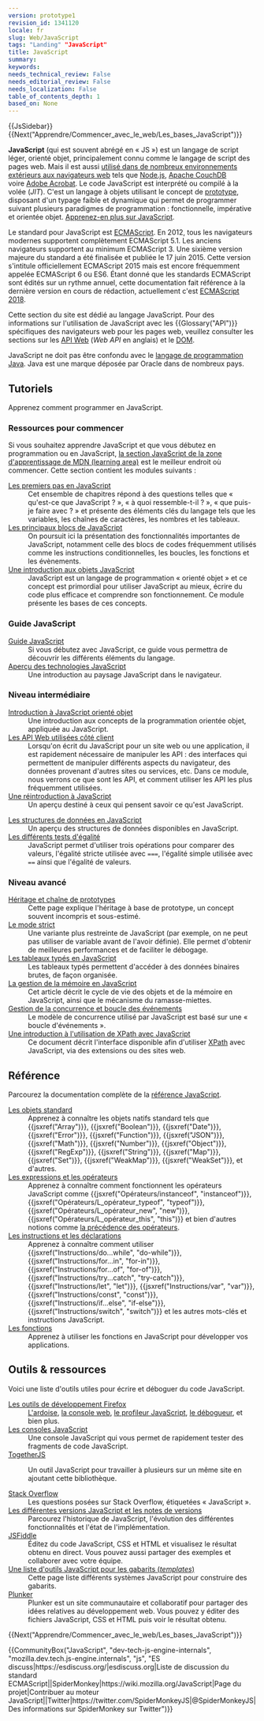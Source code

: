 ```yaml
---
version: prototype1
revision_id: 1341120
locale: fr
slug: Web/JavaScript
tags: "Landing" "JavaScript"
title: JavaScript
summary: 
keywords: 
needs_technical_review: False
needs_editorial_review: False
needs_localization: False
table_of_contents_depth: 1
based_on: None
---
```

<div>{{JsSidebar}}</div>

<div>{{Next("Apprendre/Commencer_avec_le_web/Les_bases_JavaScript")}}</div>

<p class="summary"><strong>JavaScript</strong> (qui est souvent abrégé en « JS ») est un langage de script léger, orienté objet, principalement connu comme le langage de script des pages web. Mais il est aussi <a href="https://fr.wikipedia.org/wiki/JavaScript#Autres_utilisations">utilisé dans de nombreux environnements extérieurs aux navigateurs web</a> tels que <a href="https://nodejs.org/">Node.js</a>, <a href="https://couchdb.apache.org/">Apache CouchDB</a> voire&nbsp;<a href="https://www.adobe.com/devnet/acrobat/javascript.html">Adobe Acrobat</a>. Le code JavaScript est interprété ou compilé à la volée (<em>JIT</em>). C'est un langage à objets utilisant le concept de <a href="https://fr.wikipedia.org/wiki/Programmation_orient%C3%A9e_prototype">prototype</a>, disposant d'un typage faible et dynamique qui permet de programmer suivant plusieurs paradigmes de programmation : fonctionnelle, impérative et orientée objet. <a href="/fr/docs/Web/JavaScript/A_propos">Apprenez-en plus sur JavaScript</a>.</p>

<p>Le standard pour JavaScript est <a href="/fr/docs/Web/JavaScript/Language_Resources">ECMAScript</a>. En 2012, tous les navigateurs modernes supportent complètement ECMAScript 5.1. Les anciens navigateurs supportent au minimum ECMAScript 3. Une sixième version majeure du standard a été finalisée et publiée le 17 juin 2015. Cette version s'intitule officiellement ECMAScript 2015 mais est encore fréquemment appelée ECMAScript 6 ou ES6. Étant donné que les standards ECMAScript sont édités sur un rythme annuel, cette documentation fait référence à la dernière version en cours de rédaction, actuellement c'est <a href="https://tc39.github.io/ecma262/">ECMAScript 2018</a>.</p>

<p>Cette section du site est dédié au langage JavaScript. Pour des informations sur l'utilisation de JavaScript avec les {{Glossary("API")}} spécifiques des navigateurs web pour les pages web, veuillez consulter les sections sur les <a href="/fr/docs/Web/API">API Web</a> (<em>Web API</em> en anglais) et le <a href="/fr/docs/DOM">DOM</a>.</p>

<p>JavaScript ne doit pas être confondu avec le <a href="https://fr.wikipedia.org/wiki/Java_%28langage%29">langage de programmation Java</a>. Java est une marque déposée par Oracle dans de nombreux pays.</p>

<div class="column-container">
<div class="column-half">
<h2 id="Tutoriels">Tutoriels</h2>

<p>Apprenez comment programmer en JavaScript.</p>

<h3 id="Ressources_pour_commencer">Ressources pour commencer</h3>

<p>Si vous souhaitez apprendre JavaScript et que vous débutez en programmation ou en JavaScript, <a href="/fr/Apprendre/JavaScript">la section JavaScript de la zone d'apprentissage de MDN (learning area)</a> est le meilleur endroit où commencer. Cette section contient les modules suivants :</p>

<dl>
 <dt><a href="/fr/docs/Learn/JavaScript/First_steps">Les premiers pas en JavaScript</a></dt>
 <dd>Cet ensemble de chapitres répond à des questions telles que « qu'est-ce que JavaScript ? », « à quoi ressemble-t-il ? », « que puis-je faire avec ? » et présente des éléments clés du langage tels que les variables, les chaînes de caractères, les nombres et les tableaux.</dd>
 <dt><a href="https://developer.mozilla.org/fr/Apprendre/JavaScript/Building_blocks">Les principaux blocs de JavaScript</a></dt>
 <dd>On poursuit ici la présentation des fonctionnalités importantes de JavaScript, notamment celle des blocs de codes fréquemment utilisés comme les instructions conditionnelles, les boucles, les fonctions et les évènements.</dd>
 <dt><a href="/fr/docs/Learn/JavaScript/Objects">Une introduction aux objets JavaScript</a></dt>
 <dd>JavaScript est un langage de programmation « orienté objet » et ce concept est primordial pour utiliser JavaScript au mieux, écrire du code plus efficace et comprendre son fonctionnement. Ce module présente les bases de ces concepts.</dd>
</dl>

<h3 id="Guide_JavaScript">Guide JavaScript</h3>

<dl>
 <dt><a href="/fr/docs/Web/JavaScript/Guide">Guide JavaScript</a></dt>
 <dd>Si vous débutez avec JavaScript, ce guide vous permettra de découvrir les différents éléments du langage.</dd>
 <dt><a href="/fr/docs/Web/JavaScript/JavaScript_technologies_overview">Aperçu des technologies JavaScript</a></dt>
 <dd>Une introduction au paysage JavaScript dans le navigateur.</dd>
</dl>

<h3 id="Niveau_intermédiaire">Niveau intermédiaire</h3>

<dl>
 <dt><a href="/fr/docs/Web/JavaScript/Introduction_à_JavaScript_orienté_objet">Introduction à JavaScript orienté objet</a></dt>
 <dd>Une introduction aux concepts de la programmation orientée objet, appliquée au JavaScript.</dd>
 <dt><a href="/fr/docs/Learn/JavaScript/Client-side_web_APIs">Les API Web utilisées côté client</a></dt>
 <dd>Lorsqu'on écrit du JavaScript pour un site web ou une application, il est rapidement nécessaire de manipuler les API : des interfaces qui permettent de manipuler différents aspects du navigateur, des données provenant d'autres sites ou services, etc. Dans ce module, nous verrons ce que sont les API, et comment utiliser les API les plus fréquemment utilisées.</dd>
 <dt><a href="/fr/docs/Web/JavaScript/Une_réintroduction_à_JavaScript">Une réintroduction à JavaScript</a></dt>
 <dd>Un aperçu destiné à ceux qui pensent savoir ce qu'est JavaScript.</dd>
</dl>

<dl>
 <dt><a href="/fr/docs/Web/JavaScript/Structures_de_données">Les structures de données en JavaScript</a></dt>
 <dd>Un aperçu des structures de données disponibles en JavaScript.</dd>
 <dt><a href="/fr/docs/Web/JavaScript/Les_différents_tests_d_égalité_comment_les_utiliser">Les différents tests d'égalité</a></dt>
 <dd>JavaScript permet d'utiliser trois opérations pour comparer des valeurs, l'égalité stricte utilisée avec <code>===</code>, l'égalité simple utilisée avec <code>==</code> ainsi que l'égalité de valeurs.</dd>
</dl>

<h3 id="Niveau_avancé">Niveau avancé</h3>

<dl>
 <dt><a href="/fr/docs/Web/JavaScript/Héritage_et_chaîne_de_prototypes">Héritage et chaîne de prototypes</a></dt>
 <dd>Cette page explique l'héritage à base de prototype, un concept souvent incompris et sous-estimé.</dd>
 <dt><a href="/fr/docs/Web/JavaScript/Reference/Strict_mode">Le mode strict</a></dt>
 <dd>Une variante plus restreinte de JavaScript (par exemple, on ne peut pas utiliser de variable avant de l'avoir définie). Elle permet d'obtenir de meilleures performances et de faciliter le débogage.</dd>
 <dt><a href="/fr/docs/Web/JavaScript/Tableaux_typés">Les tableaux typés en JavaScript</a></dt>
 <dd>Les tableaux typés permettent d'accéder à des données binaires brutes, de façon organisée.</dd>
 <dt><a href="/fr/docs/Web/JavaScript/Gestion_de_la_mémoire">La gestion de la mémoire en JavaScript</a></dt>
 <dd>Cet article décrit le cycle de vie des objets et de la mémoire en JavaScript, ainsi que le mécanisme du ramasse-miettes.</dd>
 <dt><a href="/fr/docs/Web/JavaScript/Concurrence_et_boucle_des_événements">Gestion de la concurrence et boucle des événements</a></dt>
 <dd>Le modèle de concurrence utilisé par JavaScript est basé sur une « boucle d'événements ».</dd>
 <dt><a href="/fr/docs/Web/JavaScript/Introduction_à_l_utilisation_de_XPath_avec_JavaScript">Une introduction à l'utilisation de XPath avec JavaScript</a></dt>
 <dd>Ce document décrit l'interface disponible afin d'utiliser <a href="/fr/docs/XPath">XPath</a> avec JavaScript, via des extensions ou des sites web.</dd>
</dl>
</div>

<div class="column-half">
<h2 id="Référence">Référence</h2>

<p>Parcourez la documentation complète de la <a href="/fr/docs/Web/JavaScript/Reference">référence JavaScript</a>.</p>

<dl>
 <dt><a href="/fr/docs/Web/JavaScript/Reference/Objets_globaux">Les objets standard</a></dt>
 <dd>Apprenez à connaître les objets natifs standard tels que {{jsxref("Array")}}, {{jsxref("Boolean")}}, {{jsxref("Date")}}, {{jsxref("Error")}}, {{jsxref("Function")}}, {{jsxref("JSON")}}, {{jsxref("Math")}}, {{jsxref("Number")}}, {{jsxref("Object")}}, {{jsxref("RegExp")}}, {{jsxref("String")}}, {{jsxref("Map")}}, {{jsxref("Set")}}, {{jsxref("WeakMap")}}, {{jsxref("WeakSet")}}, et d'autres.</dd>
 <dt><a href="/fr/docs/Web/JavaScript/Reference/Opérateurs">Les expressions et les opérateurs</a></dt>
 <dd>Apprenez à connaître comment fonctionnent les opérateurs JavaScript comme {{jsxref("Opérateurs/instanceof", "instanceof")}}, {{jsxref("Opérateurs/L_opérateur_typeof", "typeof")}}, {{jsxref("Opérateurs/L_opérateur_new", "new")}}, {{jsxref("Opérateurs/L_opérateur_this", "this")}} et bien d'autres notions comme <a href="/fr/docs/Web/JavaScript/Reference/Op%C3%A9rateurs/Pr%C3%A9c%C3%A9dence_des_op%C3%A9rateurs">la précédence des opérateurs</a>.</dd>
 <dt><a href="/fr/docs/Web/JavaScript/Reference/Instructions">Les instructions et les déclarations</a></dt>
 <dd>Apprenez à connaître comment utiliser {{jsxref("Instructions/do...while", "do-while")}}, {{jsxref("Instructions/for...in", "for-in")}}, {{jsxref("Instructions/for...of", "for-of")}}, {{jsxref("Instructions/try...catch", "try-catch")}}, {{jsxref("Instructions/let", "let")}}, {{jsxref("Instructions/var", "var")}}, {{jsxref("Instructions/const", "const")}}, {{jsxref("Instructions/if...else", "if-else")}}, {{jsxref("Instructions/switch", "switch")}} et les autres mots-clés et instructions JavaScript.</dd>
 <dt><a href="/fr/docs/Web/JavaScript/Reference/Fonctions">Les fonctions</a></dt>
 <dd>Apprenez à utiliser les fonctions en JavaScript pour développer vos applications.</dd>
</dl>

<h2 id="Outils_ressources">Outils &amp; ressources</h2>

<p>Voici une liste d'outils utiles pour écrire et déboguer du code JavaScript.</p>

<dl>
 <dt><a href="/fr/docs/Outils">Les outils de développement Firefox</a></dt>
 <dd><a href="/fr/docs/Outils/Ardoise">L'ardoise</a>, <a href="/fr/docs/Outils/Web_Console">la console web</a>, <a href="/fr/docs/Outils/Profiler">le profileur JavaScript</a>, <a href="/fr/docs/Outils/Debugger">le débogueur</a>, et bien plus.</dd>
 <dt><a href="/fr/docs/Web/JavaScript/Shells">Les consoles JavaScript</a></dt>
 <dd>Une console JavaScript qui vous permet de rapidement tester des fragments de code JavaScript.</dd>
 <dt><a href="https://togetherjs.com/">TogetherJS</a></dt>
 <dd>
 <p class="hero-header-text large">Un outil JavaScript pour travailler à plusieurs sur un même site en ajoutant cette bibliothèque.</p>
 </dd>
 <dt><a href="https://stackoverflow.com/questions/tagged/javascript">Stack Overflow</a></dt>
 <dd>Les questions posées sur Stack Overflow, étiquetées « JavaScript ».</dd>
 <dt><a href="/fr/docs/Web/JavaScript/New_in_JavaScript">Les différentes versions JavaScript et les notes de versions</a></dt>
 <dd>Parcourez l'historique de JavaScript, l'évolution des différentes fonctionnalités et l'état de l'implémentation.</dd>
 <dt><a href="https://jsfiddle.net/">JSFiddle</a></dt>
 <dd>Éditez du code JavaScript, CSS et HTML et visualisez le résultat obtenu en direct. Vous pouvez aussi partager des exemples et collaborer avec votre équipe.</dd>
 <dt><a href="/fr/docs/Web/JavaScript/JavaScript_templates">Une liste d'outils JavaScript pour les gabarits (<em>templates</em>)</a></dt>
 <dd>Cette page liste différents systèmes JavaScript pour construire des gabarits.</dd>
 <dt><a href="https://plnkr.co/">Plunker</a></dt>
 <dd>Plunker est un site communautaire et collaboratif pour partager des idées relatives au développement web. Vous pouvez y éditer des fichiers JavaScript, CSS et HTML puis voir le résultat obtenu.</dd>
</dl>
</div>
</div>

<p>{{Next("Apprendre/Commencer_avec_le_web/Les_bases_JavaScript")}}</p>

<p>{{CommunityBox("JavaScript", "dev-tech-js-engine-internals", "mozilla.dev.tech.js-engine.internals", "js", "ES discuss|https://esdiscuss.org/|esdiscuss.org|Liste de discussion du standard ECMAScript||SpiderMonkey|https://wiki.mozilla.org/JavaScript|Page du projet|Contribuer au moteur JavaScript||Twitter|https://twitter.com/SpiderMonkeyJS|@SpiderMonkeyJS|Des informations sur SpiderMonkey sur Twitter")}}</p>

